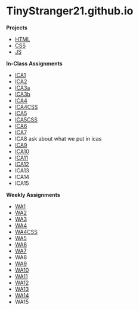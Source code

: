 # TinyStranger21.github.io

**Projects**
- [HTML](html-midterm)
- [CSS](https://tinystranger21.github.io/index.html)
- [JS](https://tinystranger21.github.io/JS-Final/JS-Final.html)

**In-Class Assignments**
- [ICA1](ICA/ICA1.pdf)
- [ICA2](ICA/ICA2.pdf)
- [ICA3a](ICA/ica3a.html)
- [ICA3b](ICA/ica3b.html)
- [ICA4](https://tinystranger21.github.io/ICA/ICA4.html)
- [ICA4CSS](CSS/ICA4.css)
- [ICA5](https://tinystranger21.github.io/ICA/ICA5.html)
- [ICA5CSS](CSS/ICA5-style.css)
- [ICA6](ICA/ica6)
- [ICA7](https://tinystranger21.github.io/ICA/ICA7.html)
- ICA8 ask about what we put in icas
- [ICA9](https://tinystranger21.github.io/ICA/ICA9.html)
- [ICA10](https://tinystranger21.github.io/ICA/ICA10.html)
- [ICA11](https://tinystranger21.github.io/ICA/ICA11.html)
- [ICA12](https://tinystranger21.github.io/ICA/ica12.html)
- ICA13
- ICA14
- ICA15

**Weekly Assignments**
- [WA1](https://tinystranger21.github.io/)
- [WA2](https://tinystranger21.github.io/WA/wa2.html)
- [WA3](https://tinystranger21.github.io/WA/wa3.html)
- [WA4](https://tinystranger21.github.io/WA/wa4.html)
- [WA4CSS](https://tinystranger21.github.io/CSS/wa4.css)
- [WA5](https://tinystranger21.github.io/WA/wa5.html)
- [WA6](https://tinystranger21.github.io/WA/wa6.html)
- [WA7](https://tinystranger21.github.io/WA/wa7.html)
- WA8
- [WA9](https://tinystranger21.github.io/WA/wa9.html)
- [WA10](https://tinystranger21.github.io/WA/gallery-start/wa10.html)
- [WA11](https://tinystranger21.github.io/WA/wa11.html)
- [WA12](https://tinystranger21.github.io/WA/wa12.html)
- [WA13](https://tinystranger21.github.io/WA/wa13.html)
- [WA14](https://tinystranger21.github.io/WA/wa14.html)
- WA15